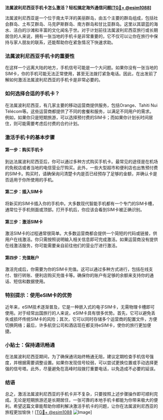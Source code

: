 **法属波利尼西亚手机卡怎么激活？轻松搞定海外通信问题[[TG💪+ @esim1088](https://t.me/s/esim1088)]**

法属波利尼西亚是一个位于南太平洋的美丽群岛，由五个主要的群岛组成，包括社会群岛、土布艾群岛、马克萨斯群岛、南方群岛和甘比亚群岛。这里以其碧蓝的海水、洁白的沙滩和丰富的文化闻名于世。对于计划前往法属波利尼西亚旅行或长期居住的人来说，拥有一张当地的手机卡是非常重要的，它不仅可以让你在旅行中保持与家人朋友的联系，还能帮助你在紧急情况下快速求助。

### 法属波利尼西亚手机卡的重要性

在这样一个远离大陆的地方，手机信号可能是一个大问题。如果你没有一张当地的SIM卡，你的手机可能无法正常使用，甚至无法拨打紧急电话。因此，在出发前了解如何激活法属波利尼西亚的手机卡是非常必要的。

### 如何选择合适的手机卡？

在法属波利尼西亚，有几家主要的移动运营商提供服务，包括Orange、Tahiti Nui Télécom等。这些运营商都提供了不同的套餐和服务，以满足不同用户的需求。例如，如果你只是短期旅游，可以选择预付费的SIM卡；而如果你计划长时间居住，则可能需要考虑后付费的合约计划。

### 激活手机卡的基本步骤

#### 第一步：购买手机卡

到达法属波利尼西亚后，你可以通过多种方式购买手机卡。最常见的途径是在机场的免税店或者当地的电信营业厅购买。此外，一些大型超市和便利店也出售预付费的SIM卡。购买时，请确保询问清楚卡内是否已经预存了足够的金额，并确认卡是否适用于你所使用的手机。

#### 第二步：插入SIM卡

将新买的SIM卡插入你的手机中。大多数现代智能手机都有一个专门的SIM卡槽，通常位于手机侧面或顶部。打开手机后，你应该会看到SIM卡被正确识别。

#### 第三步：激活SIM卡

激活SIM卡的过程通常很简单。大多数运营商都会提供一个简短的代码或链接，供用户在线激活。你只需按照说明输入相关信息即可完成激活。如果运营商没有提供在线激活服务，你可能需要亲自前往他们的营业厅进行激活。

#### 第四步：充值账户

激活完成后，你需要为你的SIM卡充值。这可以通过多种方式进行，包括在线支付、银行转账、便利店购买充值卡等。确保你的账户有足够的余额来支持你的通话、短信和数据使用。

### 特别提示：使用eSIM卡的优势

近年来，eSIM技术逐渐普及，它是一种嵌入式的电子SIM卡，无需物理卡槽即可使用。对于经常出国旅行的人来说，eSIM卡具有很多优势。首先，它可以避免丢失或损坏传统SIM卡的风险；其次，它可以同时存储多个运营商的配置文件，方便切换网络；最后，许多航空公司和酒店现在都支持eSIM卡，使你的旅行更加便捷。

### 小贴士：保持通讯畅通

在法属波利尼西亚期间，为了确保通讯始终畅通无阻，建议定期检查手机信号强度，并根据需要调整设置。如果你发现信号较弱，可以尝试更换位置或手动选择更强的信号塔。此外，尽量避免在高峰时段拨打重要电话，以免造成不必要的延误。

### 结语

总之，激活法属波利尼西亚的手机卡并不复杂，只要按照上述步骤操作即可顺利完成。无论是短期旅游还是长期居住，一张可靠的本地手机卡都能为你带来极大的便利。希望这篇文章能帮助你顺利解决激活手机卡的问题，让你在法属波利尼西亚的旅程更加愉快！[[TG💪+ @esim1088](https://t.me/s/esim1088) ![Image](https://i.postimg.cc/4NQfJmqS/Snipaste-2025-05-13-00-14-12.png)]